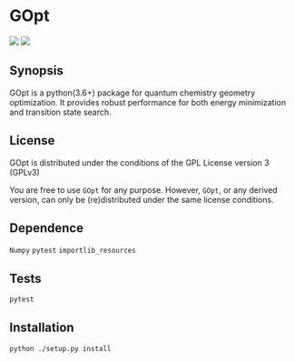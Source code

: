 # GOpt
<a href='https://travis-ci.com/tczorro/GOpt'><img src='https://travis-ci.com/tczorro/GOpt.svg?token=wtCKs521Yw1urAV4F5DM&branch=master'></a>
<a href='https://docs.python.org/3.6/'><img src='https://img.shields.io/badge/python-3.6-blue.svg'></a>
## Synopsis

GOpt is a python(3.6+) package for quantum chemistry geometry optimization. It
provides robust performance for both energy minimization and transition state
search.

## License

GOpt is distributed under the conditions of the GPL License version 3 (GPLv3)

You are free to use `GOpt` for any purpose. However, `GOpt`, or any derived
version, can only be (re)distributed under the same license conditions.

## Dependence
`Numpy`
`pytest`
`importlib_resources`

## Tests
```bash
pytest

```
## Installation

```bash
python ./setup.py install
```
